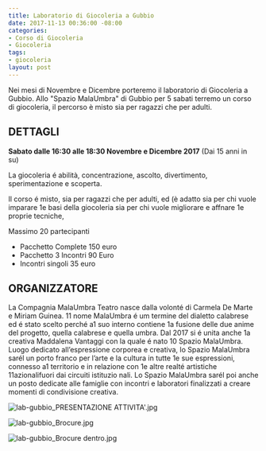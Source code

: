 ```yaml
---
title: Laboratorio di Giocoleria a Gubbio
date: 2017-11-13 00:36:00 -08:00
categories:
- Corso di Giocoleria
- Giocoleria
tags:
- giocoleria
layout: post
---
```


Nei mesi di Novembre e Dicembre porteremo il laboratorio di Giocoleria a Gubbio.
Allo "Spazio MalaUmbra" di Gubbio per 5 sabati terremo un corso di giocoleria, il percorso è misto sia per ragazzi che per adulti.

## DETTAGLI
**Sabato dalle 16:30 alle 18:30
Novembre e Dicembre 2017**
(Dai 15 anni in su)

La giocoleria é abilità, concentrazione, ascolto, divertimento, sperimentazione e scoperta.

Il corso é misto, sia per ragazzi che per adulti, ed (è adatto sia per chi vuole imparare 1e basi della giocoleria sia per chi vuole migliorare e affnare 1e proprie
tecniche,

Massimo 20 partecipanti
* Pacchetto Complete 150 euro
* Pacchetto 3 Incontri 90 Euro
* Incontri singoli 35 euro

## ORGANIZZATORE
La Compagnia MalaUmbra Teatro nasce dalla volonté di Carmela De Marte e Miriam Guinea. 11 nome MalaUmbra é um termine del dialetto calabrese ed é stato scelto perché a1 suo interno contiene 1a fusione delle due anime del progetto, quella calabrese e quella umbra. Dal 2017 si é unita anche 1a creativa Maddalena Vantaggi con la quale é nato 10 Spazio MalaUmbra. Luogo dedicato all’espressione corporea e creativa, lo Spazio MalaUmbra sarél un porto franco per l’arte e la cultura in tutte 1e sue espressioni, connesso a1 territorio e in relazione con 1e altre realté artistiche 11azionalifuori dai circuiti istituzio nali. Lo Spazio MalaUmbra sarél poi anche un posto dedicate alle famiglie con incontri e laboratori finalizzati a creare momenti di condivisione creativa.

![lab-gubbio_PRESENTAZIONE ATTIVITA'.jpg](/uploads/lab-gubbio_PRESENTAZIONE%20ATTIVITA'.jpg)

![lab-gubbio_Brocure.jpg](/uploads/lab-gubbio_Brocure.jpg)

![lab-gubbio_Brocure dentro.jpg](/uploads/lab-gubbio_Brocure%20dentro.jpg)